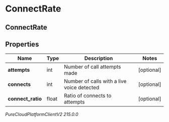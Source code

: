 # ConnectRate

## ConnectRate

## Properties

|Name | Type | Description | Notes|
|------------ | ------------- | ------------- | -------------|
| **attempts** | int | Number of call attempts made | [optional] |
| **connects** | int | Number of calls with a live voice detected | [optional] |
| **connect_ratio** | float | Ratio of connects to attempts | [optional] |



_PureCloudPlatformClientV2 215.0.0_
